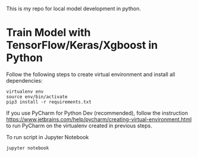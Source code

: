 This is my repo for local model development in python.

# Train Model with TensorFlow/Keras/Xgboost in Python
Follow the following steps to create virtual environment and install all dependencies:

    virtualenv env
    source env/bin/activate
    pip3 install -r requirements.txt

If you use PyCharm for Python Dev (recommended), follow the instruction https://www.jetbrains.com/help/pycharm/creating-virtual-environment.html to run PyCharm on the virtualenv created in previous steps.

To run script in Jupyter Notebook

    jupyter notebook


